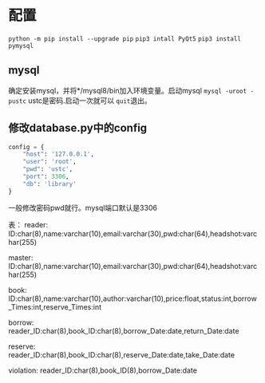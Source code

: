 # 配置

`python -m pip install --upgrade pip`
`pip3 intall PyQt5`
`pip3 install pymysql`

## mysql

确定安装mysql，并将*/mysql8/bin加入环境变量。启动mysql `mysql -uroot -pustc` ustc是密码.启动一次就可以 `quit`退出。

## 修改database.py中的config

```python
config = {
    "host": '127.0.0.1',
    "user": 'root',
    "pwd": 'ustc',
    "port": 3306,
    "db": 'library'
}
```

一般修改密码pwd就行。mysql端口默认是3306

表：
reader: ID:char(8),name:varchar(10),email:varchar(30),pwd:char(64),headshot:varchar(255)

master: ID:char(8),name:varchar(10),email:varchar(30),pwd:char(64),headshot:varchar(255)

book: ID:char(8),name:varchar(10),author:varchar(10),price:float,status:int,borrow_Times:int,reserve_Times:int

borrow: reader_ID:char(8),book_ID:char(8),borrow_Date:date,return_Date:date

reserve: reader_ID:char(8),book_ID:char(8),reserve_Date:date,take_Date:date

violation: reader_ID:char(8),book_ID(8),borrow_Date:date
